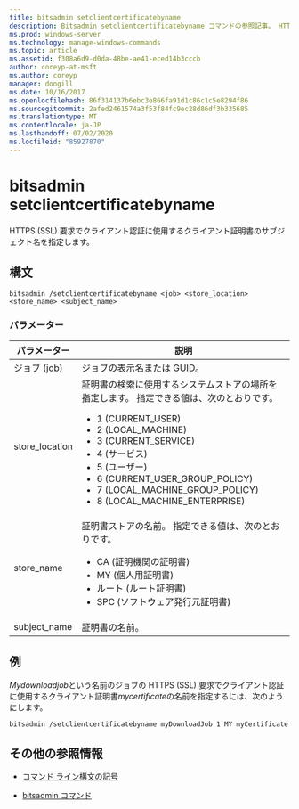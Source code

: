 ```yaml
---
title: bitsadmin setclientcertificatebyname
description: Bitsadmin setclientcertificatebyname コマンドの参照記事。 HTTPS (SSL) 要求でクライアント認証に使用するクライアント証明書のサブジェクト名を指定します。
ms.prod: windows-server
ms.technology: manage-windows-commands
ms.topic: article
ms.assetid: f308a6d9-d0da-48be-ae41-eced14b3cccb
author: coreyp-at-msft
ms.author: coreyp
manager: dongill
ms.date: 10/16/2017
ms.openlocfilehash: 86f314137b6ebc3e866fa91d1c86c1c5e8294f86
ms.sourcegitcommit: 2afed2461574a3f53f84fc9ec28d86df3b335685
ms.translationtype: MT
ms.contentlocale: ja-JP
ms.lasthandoff: 07/02/2020
ms.locfileid: "85927870"
---
```

# <a name="bitsadmin-setclientcertificatebyname"></a>bitsadmin setclientcertificatebyname

HTTPS (SSL) 要求でクライアント認証に使用するクライアント証明書のサブジェクト名を指定します。

## <a name="syntax"></a>構文

```
bitsadmin /setclientcertificatebyname <job> <store_location> <store_name> <subject_name>
```

### <a name="parameters"></a>パラメーター

| パラメーター | 説明 |
| -------------- | -------------- |
| ジョブ (job) | ジョブの表示名または GUID。 |
| store_location | 証明書の検索に使用するシステムストアの場所を指定します。 指定できる値は、次のとおりです。<ul><li>1 (CURRENT_USER)</li><li>2 (LOCAL_MACHINE)</li><li>3 (CURRENT_SERVICE)</li><li>4 (サービス)</li><li>5 (ユーザー)</li><li>6 (CURRENT_USER_GROUP_POLICY)</li><li>7 (LOCAL_MACHINE_GROUP_POLICY)</li><li>8 (LOCAL_MACHINE_ENTERPRISE)</li></ul> |
| store_name | 証明書ストアの名前。 指定できる値は、次のとおりです。<ul><li>CA (証明機関の証明書)</li><li>MY (個人用証明書)</li><li>ルート (ルート証明書)</li><li>SPC (ソフトウェア発行元証明書)</li></ul> |
| subject_name | 証明書の名前。 |

## <a name="examples"></a>例

*Mydownloadjob*という名前のジョブの HTTPS (SSL) 要求でクライアント認証に使用するクライアント証明書*mycertificate*の名前を指定するには、次のようにします。

```
bitsadmin /setclientcertificatebyname myDownloadJob 1 MY myCertificate
```

## <a name="additional-references"></a>その他の参照情報

- [コマンド ライン構文の記号](command-line-syntax-key.md)

- [bitsadmin コマンド](bitsadmin.md)
